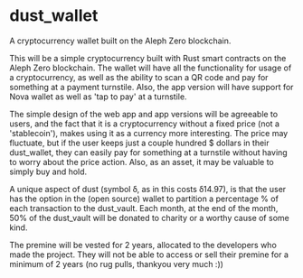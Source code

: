 # dust_wallet

A cryptocurrency wallet built on the Aleph Zero blockchain.

This will be a simple cryptocurrency built with Rust smart contracts on the Aleph Zero blockchain. The wallet will have all the functionality for usage of a cryptocurrency, as well as the ability to scan a QR code and pay for something at a payment turnstile. Also, the app version will have support for Nova wallet as well as 'tap to pay' at a turnstile.

The simple design of the web app and app versions will be agreeable to users, and the fact that it is a cryptocurrency without a fixed price (not a 'stablecoin'), makes using it as a currency more interesting. The price may fluctuate, but if the user keeps just a couple hundred $ dollars in their dust_wallet, they can easily pay for something at a turnstile without having to worry about the price action. Also, as an asset, it may be valuable to simply buy and hold.

A unique aspect of dust (symbol ẟ, as in this costs ẟ14.97), is that the user has the option in the (open source) wallet to partition a percentage % of each transaction to the dust_vault. Each month, at the end of the month, 50% of the dust_vault will be donated to charity or a worthy cause of some kind.

The premine will be vested for 2 years, allocated to the developers who made the project. They will not be able to access or sell their premine for a minimum of 2 years (no rug pulls, thankyou very much :))
